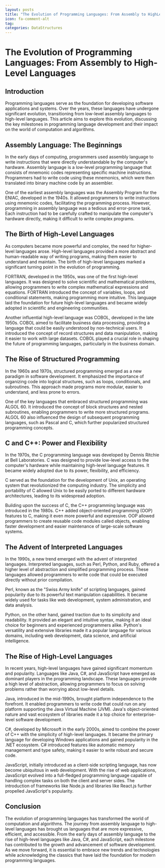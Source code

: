 ```yaml
---
layout: posts
title: "The Evolution of Programming Languages: From Assembly to HighLevel Languages"
icon: fa-comment-alt
tag:      
categories: DataStructures
---
```



# The Evolution of Programming Languages: From Assembly to High-Level Languages

## Introduction

Programming languages serve as the foundation for developing software applications and systems. Over the years, these languages have undergone significant evolution, transitioning from low-level assembly languages to high-level languages. This article aims to explore this evolution, discussing the key milestones in programming language development and their impact on the world of computation and algorithms.

## Assembly Language: The Beginnings

In the early days of computing, programmers used assembly language to write instructions that were directly understandable by the computer's hardware. Assembly language is a low-level programming language that consists of mnemonic codes representing specific machine instructions. Programmers had to write code using these mnemonics, which were then translated into binary machine code by an assembler.

One of the earliest assembly languages was the Assembly Program for the ENIAC, developed in the 1940s. It allowed programmers to write instructions using mnemonic codes, facilitating the programming process. However, programming in assembly language was a tedious and error-prone task. Each instruction had to be carefully crafted to manipulate the computer's hardware directly, making it difficult to write complex programs.

## The Birth of High-Level Languages

As computers became more powerful and complex, the need for higher-level languages arose. High-level languages provided a more abstract and human-readable way of writing programs, making them easier to understand and maintain. The birth of high-level languages marked a significant turning point in the evolution of programming.

FORTRAN, developed in the 1950s, was one of the first high-level languages. It was designed to solve scientific and mathematical problems, allowing programmers to write complex mathematical expressions and equations. FORTRAN introduced the concept of variables, loops, and conditional statements, making programming more intuitive. This language laid the foundation for future high-level languages and became widely adopted in scientific and engineering communities.

Another influential high-level language was COBOL, developed in the late 1950s. COBOL aimed to facilitate business data processing, providing a language that could be easily understood by non-technical users. It introduced the concept of record structures and data manipulation, making it easier to work with large datasets. COBOL played a crucial role in shaping the future of programming languages, particularly in the business domain.

## The Rise of Structured Programming

In the 1960s and 1970s, structured programming emerged as a new paradigm in software development. It emphasized the importance of organizing code into logical structures, such as loops, conditionals, and subroutines. This approach made programs more modular, easier to understand, and less prone to errors.

One of the key languages that embraced structured programming was ALGOL 60. It introduced the concept of block structures and nested subroutines, enabling programmers to write more structured programs. ALGOL 60 also influenced the design of subsequent programming languages, such as Pascal and C, which further popularized structured programming concepts.

## C and C++: Power and Flexibility

In the 1970s, the C programming language was developed by Dennis Ritchie at Bell Laboratories. C was designed to provide low-level access to the computer's hardware while maintaining high-level language features. It became widely adopted due to its power, flexibility, and efficiency.

C served as the foundation for the development of Unix, an operating system that revolutionized the computing industry. The simplicity and portability of C allowed Unix to be easily ported to different hardware architectures, leading to its widespread adoption.

Building upon the success of C, the C++ programming language was introduced in the 1980s. C++ added object-oriented programming (OOP) features to C, making it even more powerful and expressive. OOP allowed programmers to create reusable code modules called objects, enabling faster development and easier maintenance of large-scale software systems.

## The Advent of Interpreted Languages

In the 1990s, a new trend emerged with the advent of interpreted languages. Interpreted languages, such as Perl, Python, and Ruby, offered a higher level of abstraction and simplified programming process. These languages allowed programmers to write code that could be executed directly without prior compilation.

Perl, known as the "Swiss Army knife" of scripting languages, gained popularity due to its powerful text manipulation capabilities. It became widely used for tasks like web development, system administration, and data analysis.

Python, on the other hand, gained traction due to its simplicity and readability. It provided an elegant and intuitive syntax, making it an ideal choice for beginners and experienced programmers alike. Python's versatility and extensive libraries made it a popular language for various domains, including web development, data science, and artificial intelligence.

## The Rise of High-Level Languages

In recent years, high-level languages have gained significant momentum and popularity. Languages like Java, C#, and JavaScript have emerged as dominant players in the programming landscape. These languages provide a high level of abstraction, allowing programmers to focus on solving problems rather than worrying about low-level details.

Java, introduced in the mid-1990s, brought platform independence to the forefront. It enabled programmers to write code that could run on any platform supporting the Java Virtual Machine (JVM). Java's object-oriented nature and vast ecosystem of libraries made it a top choice for enterprise-level software development.

C#, developed by Microsoft in the early 2000s, aimed to combine the power of C++ with the simplicity of high-level languages. It became the primary language for developing Windows applications and gained popularity in the .NET ecosystem. C# introduced features like automatic memory management and type safety, making it easier to write robust and secure code.

JavaScript, initially introduced as a client-side scripting language, has now become ubiquitous in web development. With the rise of web applications, JavaScript evolved into a full-fledged programming language capable of handling complex tasks on both the client and server sides. The introduction of frameworks like Node.js and libraries like React.js further propelled JavaScript's popularity.

## Conclusion

The evolution of programming languages has transformed the world of computation and algorithms. The journey from assembly language to high-level languages has brought us languages that are more expressive, efficient, and accessible. From the early days of assembly language to the rise of high-level languages like Java, C#, and JavaScript, each milestone has contributed to the growth and advancement of software development. As we move forward, it is essential to embrace new trends and technologies while acknowledging the classics that have laid the foundation for modern programming languages.